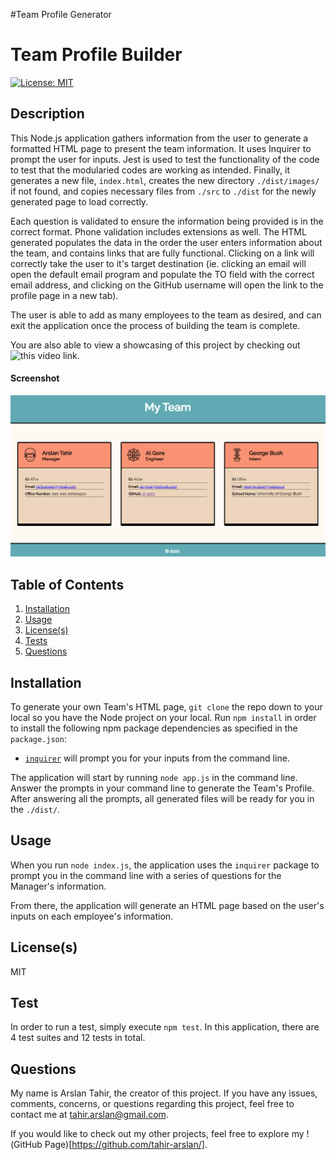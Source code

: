 #Team Profile Generator
# Team Profile Builder
[![License: MIT](https://img.shields.io/badge/License-MIT-yellow.svg)](https://opensource.org/licenses/MIT) 

## Description
This Node.js application gathers information from the user to generate a formatted HTML page to present the team information. It uses Inquirer to prompt the user for inputs. Jest is used to test the functionality of the code to test that the modularied codes are working as intended. Finally, it generates a new file, `index.html`, creates the new directory `./dist/images/` if not found, and copies necessary files from `./src` to `./dist` for the newly generated page to load correctly.

Each question is validated to ensure the information being provided is in the correct format. Phone validation includes extensions as well. The HTML generated populates the data in the order the user enters information about the team, and contains links that are fully functional. Clicking on a link will correctly take the user to it's target destination (ie. clicking an email will open the default email program and populate the TO field with the correct email address, and clicking on the GitHub username will open the link to the profile page in a new tab). 

The user is able to add as many employees to the team as desired, and can exit the application once the process of building the team is complete.

You are also able to view a showcasing of this project by checking out ![this video link](https://drive.google.com/file/d/1Yt6_lG1aGVwXK-Z1MqRoJdCt4h4uyz50/view).

#### Screenshot
![Screenshot](/assets/images/screenshot.png)

## Table of Contents
1. [Installation](#installation)
2. [Usage](#usage)
3. [License(s)](#licenses)
4. [Tests](#tests)
5. [Questions](#questions)

## Installation
To generate your own Team's HTML page, `git clone` the repo down to your local so you have the Node project on your local. Run `npm install` in order to install the following npm package dependencies as specified in the `package.json`:
  * [`inquirer`](https://www.npmjs.com/package/inquirer) will prompt you for your inputs from the command line.

The application will start by running `node app.js` in the command line. Answer the prompts in your command line to generate the Team's Profile. After answering all the prompts, all generated files will be ready for you in the `./dist/`.

## Usage
When you run `node index.js`, the application uses the `inquirer` package to prompt you in the command line with a series of questions for the Manager's information.

From there, the application will generate an HTML page based on the user's inputs on each employee's information.

## License(s)
MIT

## Test
In order to run a test, simply execute `npm test`. In this application, there are 4 test suites and 12 tests in total.

## Questions
My name is Arslan Tahir, the creator of this project. If you have any issues, comments, concerns, or questions regarding this project, feel free to contact me at tahir.arslan@gmail.com.

If you would like to check out my other projects, feel free to explore my !(GitHub Page)[https://github.com/tahir-arslan/].